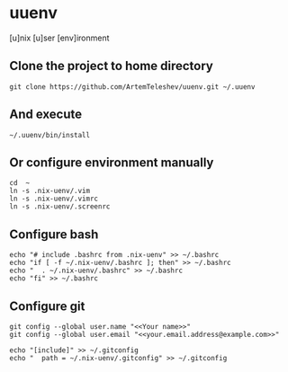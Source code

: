 # uuenv
[u]nix [u]ser [env]ironment

## Clone the project to home directory

```
git clone https://github.com/ArtemTeleshev/uuenv.git ~/.uuenv
```
## And execute

```
~/.uuenv/bin/install
```

## Or configure environment manually

```
cd  ~
ln -s .nix-uenv/.vim
ln -s .nix-uenv/.vimrc
ln -s .nix-uenv/.screenrc
```

## Configure bash

```
echo "# include .bashrc from .nix-uenv" >> ~/.bashrc
echo "if [ -f ~/.nix-uenv/.bashrc ]; then" >> ~/.bashrc
echo "  . ~/.nix-uenv/.bashrc" >> ~/.bashrc
echo "fi" >> ~/.bashrc
```

## Configure git

```
git config --global user.name "<<Your name>>"
git config --global user.email "<<your.email.address@example.com>>"

echo "[include]" >> ~/.gitconfig
echo "  path = ~/.nix-uenv/.gitconfig" >> ~/.gitconfig
```

